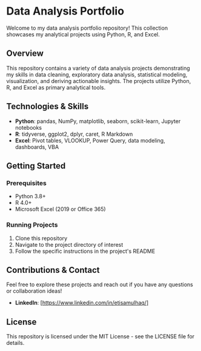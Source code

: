 # Data Analysis Portfolio

Welcome to my data analysis portfolio repository! This collection showcases my analytical projects using Python, R, and Excel.

## Overview

This repository contains a variety of data analysis projects demonstrating my skills in data cleaning, exploratory data analysis, statistical modeling, visualization, and deriving actionable insights. The projects utilize Python, R, and Excel as primary analytical tools.

## Technologies & Skills

- **Python**: pandas, NumPy, matplotlib, seaborn, scikit-learn, Jupyter notebooks
- **R**: tidyverse, ggplot2, dplyr, caret, R Markdown
- **Excel**: Pivot tables, VLOOKUP, Power Query, data modeling, dashboards, VBA

## Getting Started

### Prerequisites
- Python 3.8+
- R 4.0+
- Microsoft Excel (2019 or Office 365)

### Running Projects
1. Clone this repository
2. Navigate to the project directory of interest
3. Follow the specific instructions in the project's README

## Contributions & Contact

Feel free to explore these projects and reach out if you have any questions or collaboration ideas!

- **LinkedIn**: [https://www.linkedin.com/in/etisamulhaq/]

## License

This repository is licensed under the MIT License - see the LICENSE file for details.

